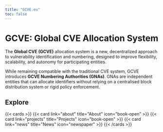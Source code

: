 ```yaml
---
title: "GCVE.eu"
toc: false
---
```


# GCVE: Global CVE Allocation System

The **Global CVE (GCVE)** allocation system is a new, decentralized approach to vulnerability identification and numbering, designed to improve flexibility, scalability, and autonomy for participating entities. 

While remaining compatible with the traditional CVE system, GCVE introduces **GCVE Numbering Authorities (GNAs)**. GNAs are independent entities that can allocate identifiers without relying on a centralised block distribution system or rigid policy enforcement.

## Explore

{{< cards >}}
  {{< card link="about" title="About" icon="book-open" >}}
  {{< card link="projects" title="Projects" icon="book-open" >}}
  {{< card link="news" title="News" icon="newspaper" >}}
{{< /cards >}}

